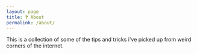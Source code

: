 ```yaml
---
layout: page
title: ❓ About
permalink: /about/
---
```


This is a collection of some of the tips and tricks i've picked up from weird corners of the internet.
